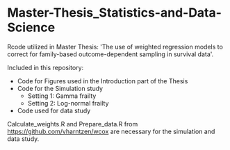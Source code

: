 # Master-Thesis_Statistics-and-Data-Science
Rcode utilized in Master Thesis: 'The use of weighted regression models to correct for family-based outcome-dependent sampling in survival data'.

Included in this repository:
- Code for Figures used in the Introduction part of the Thesis
- Code for the Simulation study
  - Setting 1: Gamma frailty
  - Setting 2: Log-normal frailty
- Code used for data study

Calculate_weights.R and Prepare_data.R from https://github.com/vharntzen/wcox are necessary for the simulation and data study. 
